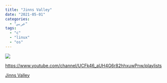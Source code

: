 ```yaml
---
title: "Jinns Valley"
date: "2021-05-01"
categories:
  - "عربي"
tags:
  - "c"
  - "linux"
  - "os"
---
```


![](https://yt3.ggpht.com/ytc/AAUvwnirchvt2VabFqdR87mN5VvyHf835AOO84N8kYp3=s176-c-k-c0x00ffffff-no-rj)

https://www.youtube.com/channel/UCFk46_aUH4G6r82hhxuwPnw/playlists

[Jinns Valley](https://www.youtube.com/channel/UCFk46_aUH4G6r82hhxuwPnw/playlists)
